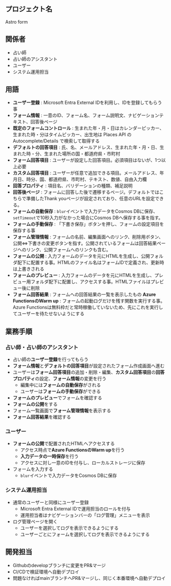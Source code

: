 ## プロジェクト名

Astro form

## 関係者

- 占い師
- 占い師のアシスタント
- ユーザー
- システム運用担当

## 用語
- **ユーザー登録** : Microsoft Entra External IDを利用し、IDを登録してもらう事 
- **フォーム情報** : 一意のID、フォーム名、フォーム説明文、ナビゲーションテキスト、回答後ページ
- **既定のフォームコントロール** : 生まれた年・月・日はカレンダーピッカー、生まれた時・分はタイムピッカー、出生地は Places API の Autocomplete/Details で検索して取得する
- **デフォルトの回答項目** : 氏、名、メールアドレス、生まれた年・月・日、生まれた時・分、生まれた場所の国・都道府県・市町村
- **フォーム回答項目** : ユーザーが設定した回答項目。必須項目はないが、1つ以上必要
- **カスタム回答項目** : ユーザーが任意で追加できる項目。メールアドレス、年月日、時分、国、都道府県、市町村、テキスト、数値、自由入力欄
- **回答プロパティ** : 項目名、バリデーションの種類、補足説明
- **回答後ページ** : フォームに回答した後で遷移するページ。デフォルトではこちらで準備したThank youページが設定されており、任意のURLを設定できる。
- **フォームの自動保存** : `blur`イベントで入力データをCosmos DBに保存、`setTimeout`で10秒入力がなかった場合にCosmos DBへ保存する事を指す。
- **フォームの手動保存** : 「下書き保存」ボタンを押し、フォームの設定項目を保存する事
- **フォーム管理情報** : フォームの名前、編集画面へのリンク、削除用ボタン、公開⇔下書きの変更ボタンを指す。公開されているフォームは回答結果ページへのリンク、公開フォームへのリンクも含む。
- **フォームの公開** : 入力フォームのデータを元にHTMLを生成し、公開フォルダ配下に配置する事。HTMLのファイル名はフォームIDで定義され、更新時は上書きされる
- **フォームのプレビュー** : 入力フォームのデータを元にHTMLを生成し、プレビュー用フォルダ配下に配置し、アクセスする事。HTMLファイルはプレビュー後に削除
- **フォーム回答結果** : フォームへの回答結果の一覧を表示したもの
**Azure FunctionsのWarm up** : フォームの起動ログだけを残す関数を実行する事。Azure Functionsは無料枠だと常時稼働していないため、先にこれを実行してユーザーを待たせないようにする
  
## 業務手順

### 占い師・占い師のアシスタント

- 占い師の**ユーザー登録**を行ってもらう
- **フォーム情報**と**デフォルトの回答項目**が設定されたフォーム作成画面へ進む
- ユーザーは**フォーム回答項目**の追加・削除・編集、**カスタム回答項目**の**回答プロパティ**の設定、**フォーム情報**の変更を行う
  - 編集中には**フォームの自動保存**がされる
  - ユーザーは**フォームの手動保存**ができる
- **フォームのプレビュー**でフォームを確認する
- **フォームの公開**をする
- フォーム一覧画面で**フォーム管理情報**を表示する
- **フォーム回答結果**を確認する

 ### ユーザー
 - **フォームの公開**で配置されたHTMLへアクセスする
   - アクセス時点で**Azure FunctionsのWarm up**を行う
   - **入力データの一時保存**を行う
   - アクセスに対し一意のIDを付与し、ローカルストレージに保存
- フォームを入力する
  - `blur`イベントで入力データをCosmos DBに保存

### システム運用担当
- 通常のユーザーと同様にユーザー登録
  - Microsoft Entra External IDで運用担当のロールを付与
  - 運用担当者はナビゲーションバーの「ログ管理」メニューを表示
- ログ管理ページを開く
  - ユーザーを選択してログを表示できるようにする
  - ユーザーごとにフォームを選択してログを表示できるようにする

## 開発担当
- Githubのdevelopブランチに変更をPR&マージ
- CI/CDで検証環境へ自動デプロイ
- 問題なければmainブランチへPR&マージし、同じく本番環境へ自動デプロイ



